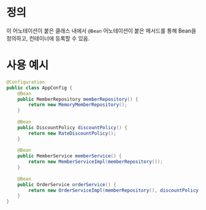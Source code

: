 # 정의

이 어노테이션이 붙은 클래스 내에서 `@Bean` 어노테이션이 붙은 메서드를 통해 Bean을 정의하고, 컨테이너에 등록할 수 있음.

# 사용 예시
```java
@Configuration 
public class AppConfig {  
    @Bean  
    public MemberRepository memberRepository() {  
        return new MemoryMemberRepository();  
    }  
  
    @Bean  
    public DiscountPolicy discountPolicy() {  
        return new RateDiscountPolicy();  
    }  
  
    @Bean  
    public MemberService memberService() {  
        return new MemberServiceImpl(memberRepository());  
    }  
  
    @Bean  
    public OrderService orderService() {  
        return new OrderServiceImpl(memberRepository(), discountPolicy());  
    }  
}
```